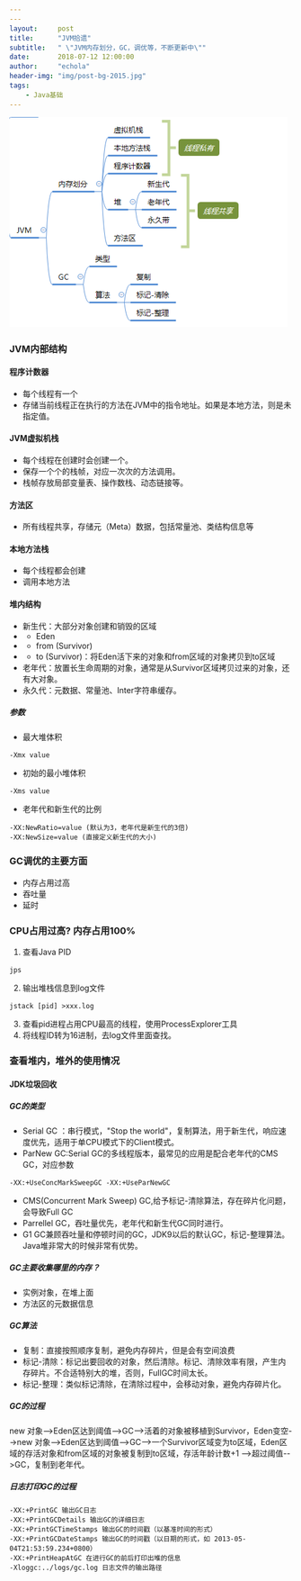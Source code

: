 ```yaml
---
---
layout:     post
title:      "JVM拾遗"
subtitle:   " \"JVM内存划分，GC，调优等，不断更新中\""
date:       2018-07-12 12:00:00
author:     "echola"
header-img: "img/post-bg-2015.jpg"
tags:
    - Java基础
---
```

![image](/img/in-post/skill-tree/JVM.png)
### JVM内部结构

#### 程序计数器     
- 每个线程有一个
- 存储当前线程正在执行的方法在JVM中的指令地址。如果是本地方法，则是未指定值。
#### JVM虚拟机栈
- 每个线程在创建时会创建一个。
- 保存一个个的栈帧，对应一次次的方法调用。
- 栈帧存放局部变量表、操作数栈、动态链接等。
#### 方法区
- 所有线程共享，存储元（Meta）数据，包括常量池、类结构信息等
#### 本地方法栈
- 每个线程都会创建
- 调用本地方法
#### 堆内结构
- 新生代：大部分对象创建和销毁的区域
- - Eden
- - from (Survivor)
- - to (Survivor)：将Eden活下来的对象和from区域的对象拷贝到to区域
- 老年代：放置长生命周期的对象，通常是从Survivor区域拷贝过来的对象，还有大对象。
- 永久代：元数据、常量池、Inter字符串缓存。
##### 参数
- 最大堆体积

```
-Xmx value
```

- 初始的最小堆体积
```
-Xms value
```

- 老年代和新生代的比例
```
-XX:NewRatio=value (默认为3，老年代是新生代的3倍)
-XX:NewSize=value (直接定义新生代的大小) 
```

### GC调优的主要方面
- 内存占用过高
- 吞吐量
- 延时
### CPU占用过高? 内存占用100%  

1. 查看Java PID

```
jps
```

2. 输出堆栈信息到log文件

```
jstack [pid] >xxx.log
```

3. 查看pid进程占用CPU最高的线程，使用ProcessExplorer工具
4. 将线程ID转为16进制，去log文件里面查找。

### 查看堆内，堆外的使用情况


#### JDK垃圾回收
##### GC的类型
- Serial GC ：串行模式，"Stop the world"，复制算法，用于新生代，响应速度优先，适用于单CPU模式下的Client模式。
- ParNew GC:Serial GC的多线程版本，最常见的应用是配合老年代的CMS GC，对应参数

```
-XX:+UseConcMarkSweepGC -XX:+UseParNewGC
```

- CMS(Concurrent Mark Sweep) GC,给予标记-清除算法，存在碎片化问题，会导致Full GC
- Parrellel GC，吞吐量优先，老年代和新生代GC同时进行。
- G1 GC兼顾吞吐量和停顿时间的GC，JDK9以后的默认GC，标记-整理算法。Java堆非常大的时候非常有优势。
##### GC主要收集哪里的内存？
- 实例对象，在堆上面
- 方法区的元数据信息
##### GC算法
- 复制：直接按照顺序复制，避免内存碎片，但是会有空间浪费
- 标记-清除：标记出要回收的对象，然后清除。标记、清除效率有限，产生内存碎片。不合适特别大的堆，否则，FullGC时间太长。
- 标记-整理：类似标记清除，在清除过程中，会移动对象，避免内存碎片化。
##### GC的过程  
new 对象-->Eden区达到阈值-->GC-->活着的对象被移植到Survivor，Eden变空-->new 对象-->Eden区达到阈值-->GC-->一个Survivor区域变为to区域，Eden区域的存活对象和from区域的对象被复制到to区域，存活年龄计数+1 -->超过阈值-->GC，复制到老年代。
##### 日志打印GC的过程
```
-XX:+PrintGC 输出GC日志
-XX:+PrintGCDetails 输出GC的详细日志
-XX:+PrintGCTimeStamps 输出GC的时间戳（以基准时间的形式）
-XX:+PrintGCDateStamps 输出GC的时间戳（以日期的形式，如 2013-05-04T21:53:59.234+0800）
-XX:+PrintHeapAtGC 在进行GC的前后打印出堆的信息
-Xloggc:../logs/gc.log 日志文件的输出路径
```
